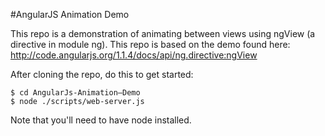 #AngularJS Animation Demo

This repo is a demonstration of animating between views using ngView (a directive in module ng). This repo is based on the demo found here: http://code.angularjs.org/1.1.4/docs/api/ng.directive:ngView

After cloning the repo, do this to get started:

```shell
$ cd AngularJs-Animation–Demo
$ node ./scripts/web-server.js
```

Note that you'll need to have node installed.
